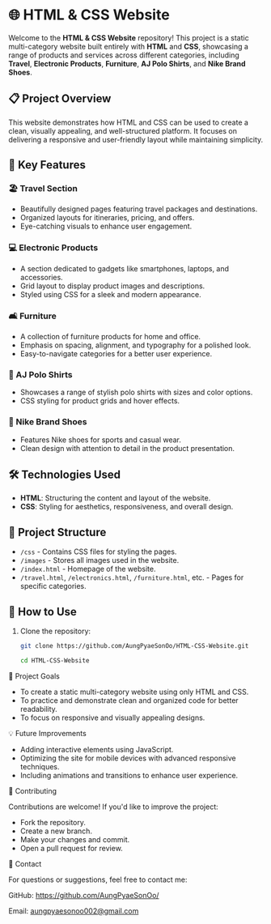 # 🌐 HTML & CSS Website  

Welcome to the **HTML & CSS Website** repository! This project is a static multi-category website built entirely with **HTML** and **CSS**, showcasing a range of products and services across different categories, including **Travel**, **Electronic Products**, **Furniture**, **AJ Polo Shirts**, and **Nike Brand Shoes**.  

## 📋 Project Overview  

This website demonstrates how HTML and CSS can be used to create a clean, visually appealing, and well-structured platform. It focuses on delivering a responsive and user-friendly layout while maintaining simplicity.  


## 🌟 Key Features  


### 🏖️ Travel Section  

- Beautifully designed pages featuring travel packages and destinations.  
- Organized layouts for itineraries, pricing, and offers.  
- Eye-catching visuals to enhance user engagement.  

### 💻 Electronic Products

- A section dedicated to gadgets like smartphones, laptops, and accessories.  
- Grid layout to display product images and descriptions.  
- Styled using CSS for a sleek and modern appearance.  

### 🛋️ Furniture  

- A collection of furniture products for home and office.  
- Emphasis on spacing, alignment, and typography for a polished look.  
- Easy-to-navigate categories for a better user experience.  

### 👕 AJ Polo Shirts  

- Showcases a range of stylish polo shirts with sizes and color options.  
- CSS styling for product grids and hover effects.  

### 👟 Nike Brand Shoes  

- Features Nike shoes for sports and casual wear.  
- Clean design with attention to detail in the product presentation.  

## 🛠️ Technologies Used  

- **HTML**: Structuring the content and layout of the website.  
- **CSS**: Styling for aesthetics, responsiveness, and overall design.  

## 📂 Project Structure  

- `/css` - Contains CSS files for styling the pages.  
- `/images` - Stores all images used in the website.  
- `/index.html` - Homepage of the website.  
- `/travel.html`, `/electronics.html`, `/furniture.html`, etc. - Pages for specific categories.  

## 🚀 How to Use  

1. Clone the repository:  
   ```bash  
   git clone https://github.com/AungPyaeSonOo/HTML-CSS-Website.git  

   cd HTML-CSS-Website  

🎯 Project Goals

- To create a static multi-category website using only HTML and CSS.
- To practice and demonstrate clean and organized code for better readability.
- To focus on responsive and visually appealing designs.

💡 Future Improvements

- Adding interactive elements using JavaScript.
- Optimizing the site for mobile devices with advanced responsive techniques.
- Including animations and transitions to enhance user experience.

🤝 Contributing

Contributions are welcome! If you'd like to improve the project:

- Fork the repository.
- Create a new branch.
- Make your changes and commit.
- Open a pull request for review.

📧 Contact

For questions or suggestions, feel free to contact me:

GitHub: https://github.com/AungPyaeSonOo/

Email: aungpyaesonoo002@gmail.com
